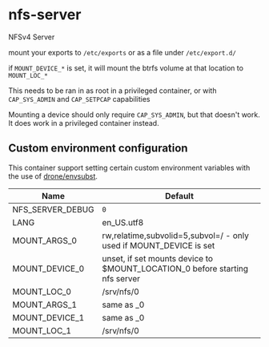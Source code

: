 # nfs-server

NFSv4 Server

mount your exports to `/etc/exports` or as a file under `/etc/export.d/`

if `MOUNT_DEVICE_*` is set, it will mount the btrfs volume at that location to `MOUNT_LOC_*`

This needs to be ran in as root in a privileged container, or with `CAP_SYS_ADMIN` and `CAP_SETPCAP` capabilities

Mounting a device should only require `CAP_SYS_ADMIN`, but that doesn't work. It does work in a privileged container instead.

## Custom environment configuration

This container support setting certain custom environment variables with the use of [drone/envsubst](https://github.com/drone/envsubst).

| Name             | Default                                                                     |
|------------------|-----------------------------------------------------------------------------|
| NFS_SERVER_DEBUG | `0`                                                                         |
| LANG             | en_US.utf8                                                                  |
| MOUNT_ARGS_0     | rw,relatime,subvolid=5,subvol=/ - only used if MOUNT_DEVICE is set          |
| MOUNT_DEVICE_0   | unset, if set mounts device to $MOUNT_LOCATION_0 before starting nfs server |
| MOUNT_LOC_0      | /srv/nfs/0                                                                  |
| MOUNT_ARGS_1     | same as _0                                                                  |
| MOUNT_DEVICE_1   | same as _0                                                                  |
| MOUNT_LOC_1      | /srv/nfs/0                                                                  |
